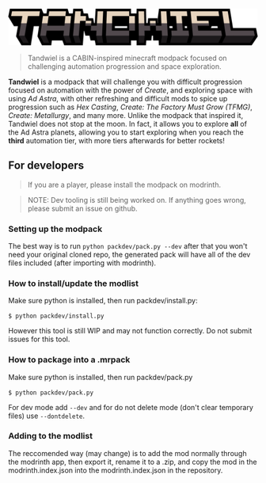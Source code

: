 ![Tandwiel Title](https://github.com/WhyNotDogie/tandwiel/blob/main/gallery/tandwiel_title_cropped.png?raw=true)
> Tandwiel is a CABIN-inspired minecraft modpack focused on challenging automation progression and space exploration.

**Tandwiel** is a modpack that will challenge you with difficult progression focused on automation with the power of *Create*, and exploring space with using *Ad Astra*, with other refreshing and difficult mods to spice up progression such as *Hex Casting*, *Create: The Factory Must Grow (TFMG)*, *Create: Metallurgy*, and many more. Unlike the modpack that inspired it, Tandwiel does not stop at the moon. In fact, it allows you to explore **all** of the Ad Astra planets, allowing you to start exploring when you reach the **third** automation tier, with more tiers afterwards for better rockets!

## For developers
> If you are a player, please install the modpack on modrinth.

> NOTE: Dev tooling is still being worked on. If anything goes wrong, please submit an issue on github.

### Setting up the modpack
The best way is to run `python packdev/pack.py --dev`
after that you won't need your original cloned repo, the generated pack will have all of the dev files included (after importing with modrinth).

### How to install/update the modlist
Make sure python is installed, then run packdev/install.py:
```
$ python packdev/install.py
```
However this tool is still WIP and may not function correctly. Do not submit issues for this tool.

### How to package into a .mrpack
Make sure python is installed, then run packdev/pack.py
```
$ python packdev/pack.py
```
For dev mode add `--dev` and for do not delete mode (don't clear temporary files) use `--dontdelete`.

### Adding to the modlist
The reccomended way (may change) is to add the mod normally through the modrinth app, then export it, rename it to a .zip, and copy the mod in the modrinth.index.json into the modrinth.index.json in the repository.
